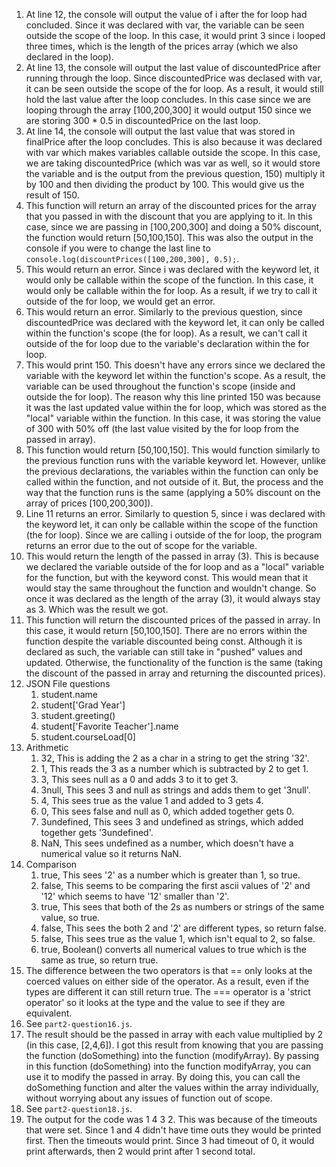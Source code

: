 1. At line 12, the console will output the value of i after the for loop had concluded. Since it was declared with var, the variable can be seen outside the scope of the loop. In this case, it would print 3 since i looped three times, which is the length of the prices array (which we also declared in the loop).
2. At line 13, the console will output the last value of discountedPrice after running through the loop. Since discountedPrice was declased with var, it can be seen outside the scope of the for loop. As a result, it would still hold the last value after the loop concludes. In this case since we are looping through the array [100,200,300] it would output 150 since we are storing 300 * 0.5 in discountedPrice on the last loop.
3. At line 14, the console will output the last value that was stored in finalPrice after the loop concludes. This is also because it was declared with var which makes variables callable outside the scope. In this case, we are taking discountedPrice (which was var as well, so it would store the variable and is the output from the previous question, 150) multiply it by 100 and then dividing the product by 100. This would give us the result of 150. 
4. This function will return an array of the discounted prices for the array that you passed in with the discount that you are applying to it. In this case, since we are passing in [100,200,300] and doing a 50% discount, the function would return [50,100,150]. This was also the output in the console if you were to change the last line to ```console.log(discountPrices([100,200,300], 0.5);```.
5. This would return an error. Since i was declared with the keyword let, it would only be callable within the scope of the function. In this case, it would only be callable within the for loop. As a result, if we try to call it outside of the for loop, we would get an error.
6. This would return an error. Similarly to the previous question, since discountedPrice was declared with the keyword let, it can only be called within the function's scope (the for loop). As a result, we can't call it outside of the for loop due to the variable's declaration within the for loop.
7. This would print 150. This doesn't have any errors since we declared the variable with the keyword let within the function's scope. As a result, the variable can be used throughout the function's scope (inside and outside the for loop). The reason why this line printed 150 was because it was the last updated value within the for loop, which was stored as the "local" variable within the function. In this case, it was storing the value of 300 with 50% off (the last value visited by the for loop from the passed in array).
8. This function would return [50,100,150]. This would function similarly to the previous function runs with the variable keyword let. However, unlike the previous declarations, the variables within the function can only be called within the function, and not outside of it. But, the process and the way that the function runs is the same (applying a 50% discount on the array of prices [100,200,300]).
9. Line 11 returns an error. Similarly to question 5, since i was declared with the keyword let, it can only be callable within the scope of the function (the for loop). Since we are calling i outside of the for loop, the program returns an error due to the out of scope for the variable.
10. This would return the length of the passed in array (3). This is because we declared the variable outside of the for loop and as a "local" variable for the function, but with the keyword const. This would mean that it would stay the same throughout the function and wouldn't change. So once it was declared as the length of the array (3), it would always stay as 3. Which was the result we got.
11. This function will return the discounted prices of the passed in array. In this case, it would return [50,100,150]. There are no errors within the function despite the variable discounted being const. Although it is declared as such, the variable can still take in "pushed" values and updated. Otherwise, the functionality of the function is the same (taking the discount of the passed in array and returning the discounted prices).
12. JSON File questions
    1.  student.name
    2.  student['Grad Year']
    3.  student.greeting()
    4.  student['Favorite Teacher'].name
    5.  student.courseLoad[0]
13. Arithmetic
    1.  32, This is adding the 2 as a char in a string to get the string '32'.
    2.  1, This reads the 3 as a number which is subtracted by 2 to get 1.
    3.  3, This sees null as a 0 and adds 3 to it to get 3.
    4.  3null, This sees 3 and null as strings and adds them to get '3null'.
    5.  4, This sees true as the value 1 and added to 3 gets 4.
    6.  0, This sees false and null as 0, which added together gets 0.
    7.  3undefined, This sees 3 and undefined as strings, which added together gets '3undefined'.
    8.  NaN, This sees undefined as a number, which doesn't have a numerical value so it returns NaN.
14. Comparison
    1.  true, This sees '2' as a number which is greater than 1, so true.
    2.  false, This seems to be comparing the first ascii values of '2' and '12' which seems to have '12' smaller than '2'.
    3.  true, This sees that both of the 2s as numbers or strings of the same value, so true.
    4.  false, This sees the both 2 and '2' are different types, so return false.
    5.  false, This sees true as the value 1, which isn't equal to 2, so false.
    6.  true, Boolean() converts all numerical values to true which is the same as true, so return true.
15. The difference between the two operators is that == only looks at the coerced values on either side of the operator. As a result, even if the types are different it can still return true. The === operator is a 'strict operator' so it looks at the type and the value to see if they are equivalent.
16. See ```part2-question16.js```.
17. The result should be the passed in array with each value multiplied by 2 (in this case, [2,4,6]). I got this result from knowing that you are passing the function (doSomething) into the function (modifyArray). By passing in this function (doSomething) into the function modifyArray, you can use it to modify the passed in array. By doing this, you can call the doSomething function and alter the values within the array individually, without worrying about any issues of function out of scope.
18. See ```part2-question18.js```.
19. The output for the code was 1 4 3 2. This was because of the timeouts that were set. Since 1 and 4 didn't have time outs they would be printed first. Then the timeouts would print. Since 3 had timeout of 0, it would print afterwards, then 2 would print after 1 second total.